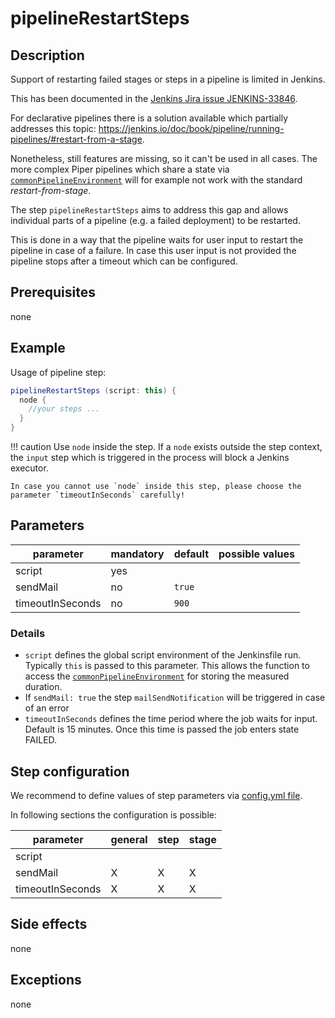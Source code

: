 # pipelineRestartSteps

## Description

Support of restarting failed stages or steps in a pipeline is limited in Jenkins.

This has been documented in the [Jenkins Jira issue JENKINS-33846](https://issues.jenkins-ci.org/browse/JENKINS-33846).

For declarative pipelines there is a solution available which partially addresses this topic:
https://jenkins.io/doc/book/pipeline/running-pipelines/#restart-from-a-stage.

Nonetheless, still features are missing, so it can't be used in all cases.
The more complex Piper pipelines which share a state via [`commonPipelineEnvironment`](commonPipelineEnvironment.md) will for example not work with the standard _restart-from-stage_.

The step `pipelineRestartSteps` aims to address this gap and allows individual parts of a pipeline (e.g. a failed deployment) to be restarted.

This is done in a way that the pipeline waits for user input to restart the pipeline in case of a failure. In case this user input is not provided the pipeline stops after a timeout which can be configured.

## Prerequisites

none

## Example

Usage of pipeline step:

```groovy
pipelineRestartSteps (script: this) {
  node {
    //your steps ...
  }
}
```

!!! caution
    Use `node` inside the step. If a `node` exists outside the step context, the `input` step which is triggered in the process will block a Jenkins executor.

    In case you cannot use `node` inside this step, please choose the parameter `timeoutInSeconds` carefully!

## Parameters

| parameter | mandatory | default | possible values |
| ----------|-----------|---------|-----------------|
|script|yes|||
|sendMail|no|`true`||
|timeoutInSeconds|no|`900`||

### Details

* `script` defines the global script environment of the Jenkinsfile run. Typically `this` is passed to this parameter. This allows the function to access the [`commonPipelineEnvironment`](commonPipelineEnvironment.md) for storing the measured duration.
* If `sendMail: true` the step `mailSendNotification` will be triggered in case of an error
* `timeoutInSeconds` defines the time period where the job waits for input. Default is 15 minutes. Once this time is passed the job enters state FAILED.

## Step configuration

We recommend to define values of step parameters via [config.yml file](../configuration.md).

In following sections the configuration is possible:

| parameter | general | step | stage |
| ----------|-----------|---------|-----------------|
|script||||
|sendMail|X|X|X|
|timeoutInSeconds|X|X|X|

## Side effects

none

## Exceptions

none

